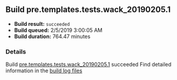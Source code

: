 ## Build pre.templates.tests.wack_20190205.1
- **Build result:** `succeeded`
- **Build queued:** 2/5/2019 3:00:05 AM
- **Build duration:** 764.47 minutes
### Details
Build [pre.templates.tests.wack_20190205.1](https://winappstudio.visualstudio.com/web/build.aspx?pcguid=a4ef43be-68ce-4195-a619-079b4d9834c2&builduri=vstfs%3a%2f%2f%2fBuild%2fBuild%2f27021) succeeded
Find detailed information in the [build log files](https://uwpctdiags.blob.core.windows.net/buildlogs/pre.templates.tests.wack_20190205.1_logs.zip)
